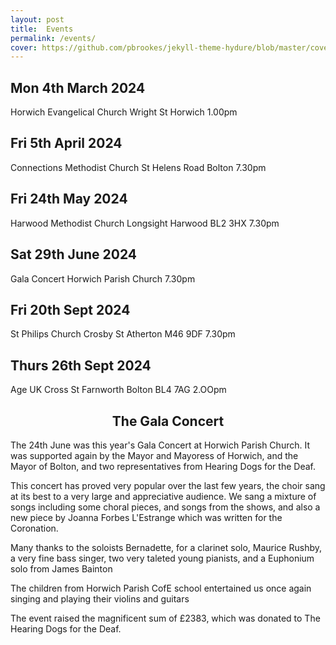 ```yaml
---
layout: post
title:  Events
permalink: /events/
cover: https://github.com/pbrookes/jekyll-theme-hydure/blob/master/cover.jpg?raw=tru
---
```

## Mon 4th March 2024
Horwich Evangelical Church Wright St Horwich 1.00pm

## Fri 5th April 2024
Connections Methodist Church St Helens Road Bolton 7.30pm

## Fri 24th May 2024
Harwood Methodist Church Longsight Harwood BL2 3HX 7.30pm

## Sat 29th June 2024
Gala Concert Horwich Parish Church 7.30pm

## Fri 20th Sept 2024
St Philips Church Crosby St Atherton M46 9DF 7.30pm

## Thurs 26th Sept 2024
Age UK Cross St Farnworth Bolton BL4 7AG 2.OOpm

































 





<h2 style="text-align: center;">The Gala Concert</h2>
The 24th June was this year's Gala Concert at Horwich Parish Church. It was supported again by the Mayor and Mayoress of Horwich, and the Mayor of Bolton, and two representatives from Hearing Dogs for the Deaf. 
  
This concert has proved very popular over the last few years, the choir sang at its best to a very large and appreciative audience. We sang a mixture of songs including some choral pieces, and songs from the shows, and also a new piece by Joanna Forbes L'Estrange which was written for the Coronation.

Many thanks to the soloists  Bernadette, for a clarinet solo, Maurice Rushby, a very fine bass singer, two very taleted young pianists, and a Euphonium solo from James Bainton

The children from Horwich Parish CofE school entertained us once again singing and playing their violins and guitars

The event raised the magnificent sum of £2383, which was donated to The Hearing Dogs for the Deaf.
